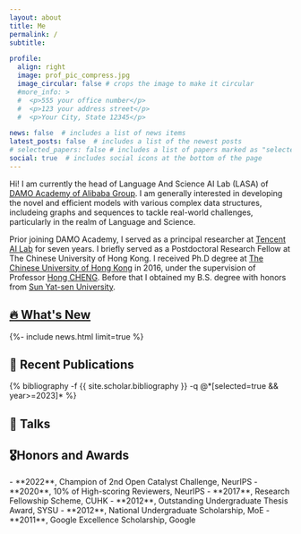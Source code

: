 ```yaml
---
layout: about
title: Me
permalink: /
subtitle: 

profile:
  align: right
  image: prof_pic_compress.jpg
  image_circular: false # crops the image to make it circular
  #more_info: >
  #  <p>555 your office number</p>
  #  <p>123 your address street</p>
  #  <p>Your City, State 12345</p>

news: false  # includes a list of news items
latest_posts: false  # includes a list of the newest posts
# selected_papers: false # includes a list of papers marked as "selected={true}"
social: true  # includes social icons at the bottom of the page
---
```

Hi! I am currently the head of Language And Science AI Lab (LASA) of [DAMO Academy of Alibaba Group](https://damo.alibaba.com/). I am generally interested in developing the novel and efficient models with various complex data structures, includeing graphs and sequences to tackle real-world challenges, particularly in the realm of Language and Science.

Prior joining DAMO Academy, I served as a principal researcher at [Tencent AI Lab](https://ai.tencent.com/) for seven years. I briefly served as a Postdoctoral Research Fellow at The Chinese University of Hong Kong. I received Ph.D degree at [The Chinese University of Hong Kong](https://www.cuhk.edu.hk/) in 2016, under the supervision of Professor [Hong CHENG](https://www1.se.cuhk.edu.hk/~hcheng/). Before that I obtained my B.S. degree with honors from [Sun Yat-sen University](https://www.sysu.edu.cn/).



<h2 class="publications"><a href="{{ '/news/' | relative_url }}" style="color: inherit;">🔥 What's New </a></h2>
<div class="news">
{%- include news.html limit=true %}
</div>

<!-- <h2 class="publications">🔍 Current Research Topics</h2>
- Deep Graph Learning
   - Foundations of Graph Neural Network
- Large Language Models
- AI for Science
   - AI for Drug Discovery
   - Physical Dynamic Simulation -->



## 📝 Recent Publications
<div class="publications">
{% bibliography -f {{ site.scholar.bibliography }} -q @*[selected=true && year>=2023]* %}
</div>

<!-- ## 💬 Talks -->
<h2 id="talks" class="publications">💬 Talks</h2>

<h2 id="honors-and-awards" class="publications">🎖Honors and Awards</h2>
 - **2022**, Champion of 2nd Open Catalyst Challenge, NeurIPS
 - **2020**, 10% of High-scoring Reviewers, NeurIPS
 - **2017**, Research Fellowship Scheme, CUHK
 - **2012**, Outstanding Undergraduate Thesis Award, SYSU
 - **2012**, National Undergraduate Scholarship, MoE
 - **2011**, Google Excellence Scholarship, Google
